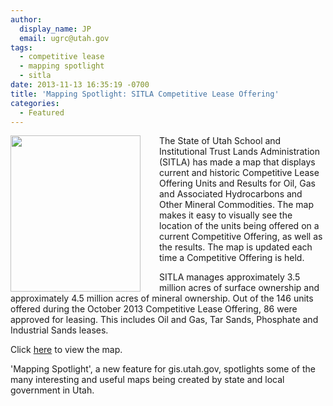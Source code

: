 ```yaml
---
author:
  display_name: JP
  email: ugrc@utah.gov
tags:
  - competitive lease
  - mapping spotlight
  - sitla
date: 2013-11-13 16:35:19 -0700
title: 'Mapping Spotlight: SITLA Competitive Lease Offering'
categories:
  - Featured
---
```

<p><a href="{% link images/SITLALeases-246x300.png %}"><img src="{% link images/SITLALeases-246x300.png %}" style="margin-right:30px" width="208" height="250" align="left" /></a> The State of Utah School and Institutional Trust Lands Administration (SITLA) has made a map that displays current and historic Competitive Lease Offering Units and Results for Oil, Gas and Associated Hydrocarbons and Other Mineral Commodities. The map makes it easy to visually see the location of the units being offered on a current Competitive Offering, as well as the results.  The map is updated each time a Competitive Offering is held.</p>
<p>SITLA manages approximately 3.5 million acres of surface ownership and approximately 4.5 million acres of mineral ownership. Out of the 146 units offered during the October 2013 Competitive Lease Offering, 86 were approved for leasing.  This includes Oil and Gas, Tar Sands, Phosphate and Industrial Sands leases. </p>
<p>Click <a href="http://tlamap.trustlands.utah.gov/mineralofferingunits/">here</a> to view the map.</p>
<p>'Mapping Spotlight', a new feature for gis.utah.gov, spotlights some of the many interesting and useful maps being created by state and local government in Utah.</p>
